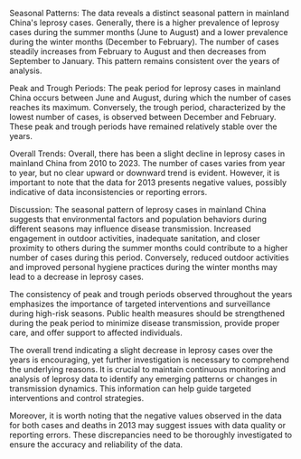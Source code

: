 Seasonal Patterns: The data reveals a distinct seasonal pattern in mainland China's leprosy cases. Generally, there is a higher prevalence of leprosy cases during the summer months (June to August) and a lower prevalence during the winter months (December to February). The number of cases steadily increases from February to August and then decreases from September to January. This pattern remains consistent over the years of analysis.

Peak and Trough Periods: The peak period for leprosy cases in mainland China occurs between June and August, during which the number of cases reaches its maximum. Conversely, the trough period, characterized by the lowest number of cases, is observed between December and February. These peak and trough periods have remained relatively stable over the years.

Overall Trends: Overall, there has been a slight decline in leprosy cases in mainland China from 2010 to 2023. The number of cases varies from year to year, but no clear upward or downward trend is evident. However, it is important to note that the data for 2013 presents negative values, possibly indicative of data inconsistencies or reporting errors.

Discussion: The seasonal pattern of leprosy cases in mainland China suggests that environmental factors and population behaviors during different seasons may influence disease transmission. Increased engagement in outdoor activities, inadequate sanitation, and closer proximity to others during the summer months could contribute to a higher number of cases during this period. Conversely, reduced outdoor activities and improved personal hygiene practices during the winter months may lead to a decrease in leprosy cases.

The consistency of peak and trough periods observed throughout the years emphasizes the importance of targeted interventions and surveillance during high-risk seasons. Public health measures should be strengthened during the peak period to minimize disease transmission, provide proper care, and offer support to affected individuals.

The overall trend indicating a slight decrease in leprosy cases over the years is encouraging, yet further investigation is necessary to comprehend the underlying reasons. It is crucial to maintain continuous monitoring and analysis of leprosy data to identify any emerging patterns or changes in transmission dynamics. This information can help guide targeted interventions and control strategies.

Moreover, it is worth noting that the negative values observed in the data for both cases and deaths in 2013 may suggest issues with data quality or reporting errors. These discrepancies need to be thoroughly investigated to ensure the accuracy and reliability of the data.